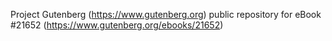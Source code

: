 Project Gutenberg (https://www.gutenberg.org) public repository for eBook #21652 (https://www.gutenberg.org/ebooks/21652)
